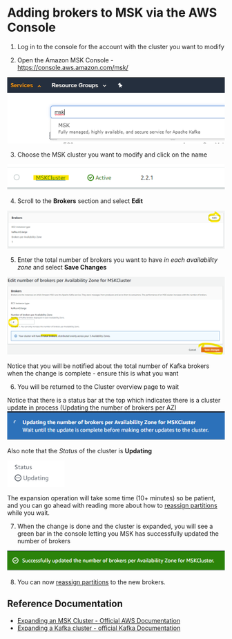 # Adding brokers to MSK via the AWS Console

1. Log in to the console for the account with the cluster you want to modify

1. Open the Amazon MSK Console - https://console.aws.amazon.com/msk/

![img](/_media/modules/addingbrokers/mskconsoleclick.png)

3. Choose the MSK cluster you want to modify and click on the name

![img](/_media/modules/addingbrokers/mskclickcluster.png)

4. Scroll to the **Brokers** section and select **Edit**

![img](/_media/modules/addingbrokers/mskclusteredit.png)

5. Enter the total number of brokers you want to have *in each availability zone* and select **Save Changes**

![img](/_media/modules/addingbrokers/mskeditbrokernum.png)

Notice that you will be notified about the total number of Kafka brokers when the change is complete - ensure this is what you want

6. You will be returned to the Cluster overview page to wait

Notice that there is a status bar at the top which indicates there is a cluster update in process (Updating the number of brokers per AZ)
![img](/_media/modules/addingbrokers/mskupdatebar.png)


Also note that the *Status* of the cluster is **Updating**

![img](/_media/modules/addingbrokers/mskstatusupdating.png)

The expansion operation will take some time (10+ minutes) so be patient, and you can go ahead with reading more about how to [reassign partitions](/modules/addingbrokers/reassignpartitions.md) while you wait.

7. When the change is done and the cluster is expanded, you will see a green bar in the console letting you MSK has successfully updated the number of brokers

![img](/_media/modules/addingbrokers/mskdonechange.png)

8. You can now [reassign partitions](/modules/addingbrokers/reassignpartitions.md) to the new brokers.



## Reference Documentation

* [Expanding an MSK Cluster - Official AWS Documentation](https://docs.aws.amazon.com/msk/latest/developerguide/bestpractices.html)
* [Expanding a Kafka cluster - official Kafka Documentation](https://kafka.apache.org/documentation/#basic_ops_cluster_expansion)